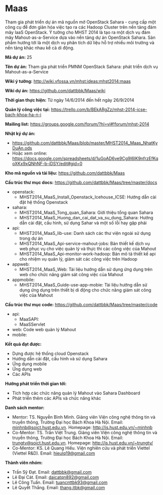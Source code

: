 Maas
====

Tham gia phát triển dự án mã nguồn mở OpenStack Sahara - cung cấp một công cụ để đơn giản hóa việc tạo ra các Hadoop Cluster trên nền tảng đám mây IaaS OpenStack. Ý tưởng cho MHST 2014 là tạo ra một dịch vụ đám mây Mahout-as-a-Service dựa vào nền tảng dự án OpenStack Sahara.  Sản phẩm  hướng tới là một dịch vụ phân tích dữ liệu hỗ trợ nhiều môi trường và nền tảng khác nhau kể cả di động.

**Mã dự án:** 25

**Tên dự án:** Tham gia phát triển PMNM OpenStack Sahara: phát triển dịch vụ Mahout-as-a-Service

**Wiki ý tưởng:** http://wiki.vfossa.vn/mhst:ideas:mhst2014:maas

**Wiki dự án:** https://github.com/dattbbk/Maas/wiki

**Thời gian thực hiện:** Từ ngày 14/6/2014 đến hết ngày 26/9/2014

**Quản lý công việc tại:** https://trello.com/b/BEkARgZz/mhst-2014-icse-bach-khoa-ha-n-i

**Mailing list:** https://groups.google.com/forum/?hl=vi#!forum/mhst-2014

**Nhật ký dự án:** 
* https://github.com/dattbbk/Maas/blob/master/MHST2014_Maas_NhatKyDuAn.ods
* Hoặc xem online: https://docs.google.com/spreadsheets/d/1uGoAD6ve9Cg9I6lK9nfrzEfKqoXKx9xQNhNF-b-iDSY/edit#gid=0

**Kho mã nguồn và tài liệu:** https://github.com/dattbbk/Maas

**Cấu trúc thư mục docs:** https://github.com/dattbbk/Maas/tree/master/docs

* openstack: 
  - MHST2014_MaaS_Install_Openstack_Icehouse_ICSE: Hướng dẫn cài đặt hệ thống Openstack
* sahara: 
  - MHST2014_MaaS_Tong_quan_Sahara: Giới thiệu tổng quan Sahara
  - MHST2014_MaaS_Huong_dan_cai_dat_va_su_dung_Sahara: Hướng dẫn cài đặt, cấu hình, sử dụng Sahar và một số lỗi hay gặp phải
* api:
  - MHST2014_MaaS_lib-use: Danh sách các thư viện ngoài sử dụng trong dự án
  - MHST2014_MaaS_Api-service-mahout-jobs: Bản thiết kế dịch vụ web phục vụ cho việc quản lý và thực thi các công việc của Mahout
  - MHST2014_MaaS_Api-monitor-work-hadoop: Bản mô tả thiết kế api cho nhiệm vụ quản lý, giám sát các công việc trên Hadoop
* appweb:
  - MHST2014_MaaS_Web: Tài liệu hướng dẫn sử dụng ứng dụng trên web cho chức năng giám sát công việc của Mahout
* appmobile:
  - MHST2014_MaaS_Guide-use-app-mobie: Tài liệu hướng dẫn sử dụng ứng dụng trên thiết bị di động cho chức năng giám sát công việc của Mahout

**Cấu trúc thư mục code:** https://github.com/dattbbk/Maas/tree/master/code

* api:
  - MaaSAPI:
  - MaaSServlet
* web: Code web quản lý Mahout
* mobile:


**Kết quả đạt được:**
* Dựng được hệ thống cloud Openstack
* Hướng dẫn cài đặt, cấu hình và sử dụng Sahara
* Ứng dụng mobile 
* Ứng dụng web
* Các APIs

**Hướng phát triển thời gian tới:**
* Tích hợp các chức năng quản lý Mahout vào Sahara Dashboard
* Phát triển thêm các APIs và chức năng khác

**Danh sách mentor:**
* Mentor: TS. Nguyễn Bình Minh. Giảng viên Viện công nghệ thông tin và truyền thông, Trường Đại học Bách Khoa Hà Nội. Email: minhnb@soict.hust.edu.vn. Homepage: http://is.hust.edu.vn/~minhnb
* Co-Mentor: TS. Trần Việt Trung. Giảng viên Viện công nghệ thông tin và truyền thông, Trường Đại học Bách Khoa Hà Nội. Email: trungtv@soict.hust.edu.vn. Homepage: http://is.hust.edu.vn/~trungtv/
* Co-Mentor: KS. Lê Quang Hiếu. Viện nghiên cứu và phát triển Viettel (Viettel R&D). Email: hieulq19@gmail.com

**Thành viên nhóm:**
* Trần Sỹ Đạt.			Email: dattbbk@gmail.com
* Lê Đại Cát.       Email: daicatqn892@gmail.com
* Lê Công Tuấn.     Email: tuancnttbk93@gmail.com
* Lê Quyết Thắng.   Email: thang.itbk@gmail.com

